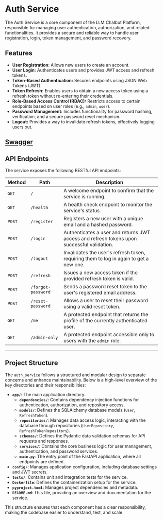 # Auth Service

The Auth Service is a core component of the LLM Chatbot Platform, responsible for managing user authentication, authorization, and related functionalities. It provides a secure and reliable way to handle user registration, login, token management, and password recovery.

## Features

- **User Registration:** Allows new users to create an account.
- **User Login:** Authenticates users and provides JWT access and refresh tokens.
- **Token-Based Authentication:** Secures endpoints using JSON Web Tokens (JWT).
- **Token Refresh:** Enables users to obtain a new access token using a refresh token without re-entering their credentials.
- **Role-Based Access Control (RBAC):** Restricts access to certain endpoints based on user roles (e.g., `admin`, `user`).
- **Password Management:** Includes functionality for password hashing, verification, and a secure password reset mechanism.
- **Logout:** Provides a way to invalidate refresh tokens, effectively logging users out.

## [Swagger](https://github.com/Swayam595/LLM-Chatbot-Microservice-Platform/blob/main/project-documentation/service-documentation/auth-service/openai.json)

## API Endpoints

The service exposes the following RESTful API endpoints:

| Method | Path                | Description                                                                                                                               |
|--------|---------------------|-------------------------------------------------------------------------------------------------------------------------------------------|
| `GET`  | `/`                 | A welcome endpoint to confirm that the service is running.                                                                                |
| `GET`  | `/health`           | A health check endpoint to monitor the service's status.                                                                                  |
| `POST` | `/register`         | Registers a new user with a unique email and a hashed password.                                                                           |
| `POST` | `/login`            | Authenticates a user and returns JWT access and refresh tokens upon successful validation.                                                |
| `POST` | `/logout`           | Invalidates the user's refresh token, requiring them to log in again to get a new one.                                                    |
| `POST` | `/refresh`          | Issues a new access token if the provided refresh token is valid.                                                                         |
| `POST` | `/forgot-password`  | Sends a password reset token to the user's registered email address.                                                                      |
| `POST` | `/reset-password`   | Allows a user to reset their password using a valid reset token.                                                                          |
| `GET`  | `/me`               | A protected endpoint that returns the profile of the currently authenticated user.                                                        |
| `GET`  | `/admin-only`       | A protected endpoint accessible only to users with the `admin` role.                                                                      |

---

## Project Structure

The `auth_service` follows a structured and modular design to separate concerns and enhance maintainability. Below is a high-level overview of the key directories and their responsibilities:

- **`app/`**: The main application directory.
  - **`dependencies/`**: Contains dependency injection functions for authentication, authorization, and repository access.
  - **`models/`**: Defines the SQLAlchemy database models (`User`, `RefreshToken`).
  - **`repositories/`**: Manages data access logic, interacting with the database through repositories (`UserRepository`, `RefreshTokenRepository`).
  - **`schemas/`**: Defines the Pydantic data validation schemas for API requests and responses.
  - **`services/`**: Contains the core business logic for user management, authentication, and password services.
  - **`main.py`**: The entry point of the FastAPI application, where all endpoints are defined.
- **`config/`**: Manages application configuration, including database settings and JWT secrets.
- **`tests/`**: Contains unit and integration tests for the service.
- **`Dockerfile`**: Defines the containerization setup for the service.
- **`pyproject.toml`**: Manages project dependencies and metadata.
- **`README.md`**: This file, providing an overview and documentation for the service.

This structure ensures that each component has a clear responsibility, making the codebase easier to understand, test, and scale.
